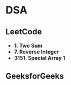 # DSA

## LeetCode
- **1. Two Sum**
- **7. Reverse Integer**
- **3151. Special Array 1**

## GeeksforGeeks
